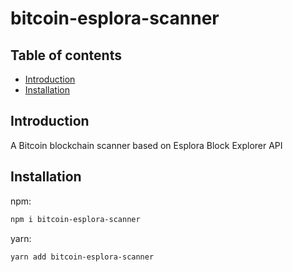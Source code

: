 # bitcoin-esplora-scanner

## Table of contents

- [Introduction](#introduction)
- [Installation](#installation)

## Introduction

A Bitcoin blockchain scanner based on Esplora Block Explorer API

## Installation

npm:

```sh
npm i bitcoin-esplora-scanner
```

yarn:

```sh
yarn add bitcoin-esplora-scanner
```
